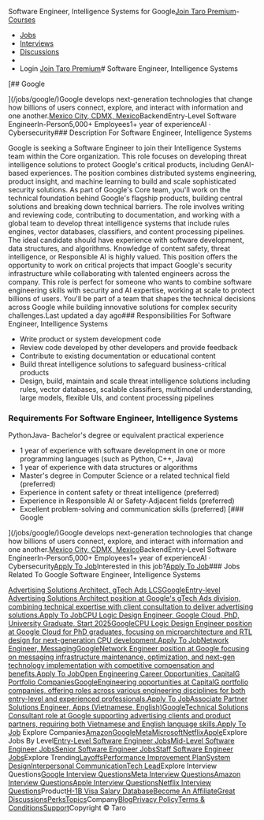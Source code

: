 Software Engineer, Intelligence Systems for Google[Join Taro Premium](https://www.jointaro.com/membership/)- [Courses](/courses/)
- [Jobs](/jobs/)
- [Interviews](/interviews/)
- [Discussions](/questions/?sort=great_discussion)
- 
- Login
[Join Taro Premium](/membership/)# Software Engineer, Intelligence Systems

[## Google

](/jobs/google/)Google develops next-generation technologies that change how billions of users connect, explore, and interact with information and one another.[Mexico City, CDMX, Mexico](/jobs/mexico-city-mexico/)BackendEntry-Level Software EngineerIn-Person5,000+ Employees1+ year of experienceAI · Cybersecurity### Description For Software Engineer, Intelligence Systems

Google is seeking a Software Engineer to join their Intelligence Systems team within the Core organization. This role focuses on developing threat intelligence solutions to protect Google's critical products, including GenAI-based experiences. The position combines distributed systems engineering, product insight, and machine learning to build and scale sophisticated security solutions.
As part of Google's Core team, you'll work on the technical foundation behind Google's flagship products, building central solutions and breaking down technical barriers. The role involves writing and reviewing code, contributing to documentation, and working with a global team to develop threat intelligence systems that include rules engines, vector databases, classifiers, and content processing pipelines.
The ideal candidate should have experience with software development, data structures, and algorithms. Knowledge of content safety, threat intelligence, or Responsible AI is highly valued. This position offers the opportunity to work on critical projects that impact Google's security infrastructure while collaborating with talented engineers across the company.
This role is perfect for someone who wants to combine software engineering skills with security and AI expertise, working at scale to protect billions of users. You'll be part of a team that shapes the technical decisions across Google while building innovative solutions for complex security challenges.Last updated a day ago### Responsibilities For Software Engineer, Intelligence Systems

- Write product or system development code
- Review code developed by other developers and provide feedback
- Contribute to existing documentation or educational content
- Build threat intelligence solutions to safeguard business-critical products
- Design, build, maintain and scale threat intelligence solutions including rules, vector databases, scalable classifiers, multimodal understanding, large models, flexible UIs, and content processing pipelines
### Requirements For Software Engineer, Intelligence Systems

PythonJava- Bachelor's degree or equivalent practical experience
- 1 year of experience with software development in one or more programming languages (such as Python, C++, Java)
- 1 year of experience with data structures or algorithms
- Master's degree in Computer Science or a related technical field (preferred)
- Experience in content safety or threat intelligence (preferred)
- Experience in Responsible AI or Safety-Adjacent fields (preferred)
- Excellent problem-solving and communication skills (preferred)
[### Google

](/jobs/google/)Google develops next-generation technologies that change how billions of users connect, explore, and interact with information and one another.[Mexico City, CDMX, Mexico](/jobs/mexico-city-mexico/)BackendEntry-Level Software EngineerIn-Person5,000+ Employees1+ year of experienceAI · Cybersecurity[Apply To Job](https://www.google.com/about/careers/applications/jobs/results/110941282213208774-software-engineer-intelligence-systems?q=engineer&page=17)Interested in this job?[Apply To Job](https://www.google.com/about/careers/applications/jobs/results/110941282213208774-software-engineer-intelligence-systems?q=engineer&page=17)### Jobs Related To Google Software Engineer, Intelligence Systems

 [Advertising Solutions Architect, gTech Ads LCSGoogleEntry-level Advertising Solutions Architect position at Google's gTech Ads division, combining technical expertise with client consultation to deliver advertising solutions.Apply To Job](/jobs/google/advertising-solutions-architect-gtech-ads-lcs-aebc96ea/)[CPU Logic Design Engineer, Google Cloud, PhD, University Graduate, Start 2025GoogleCPU Logic Design Engineer position at Google Cloud for PhD graduates, focusing on microarchitecture and RTL design for next-generation CPU development.Apply To Job](/jobs/google/cpu-logic-design-engineer-google-cloud-phd-university-graduate-start-2025-bf05ca84/)[Network Engineer, MessagingGoogleNetwork Engineer position at Google focusing on messaging infrastructure maintenance, optimization, and next-gen technology implementation with competitive compensation and benefits.Apply To Job](/jobs/google/network-engineer-messaging-28c3de10/)[Open Engineering Career Opportunities, CapitalG Portfolio CompaniesGoogleEngineering opportunities at CapitalG portfolio companies, offering roles across various engineering disciplines for both entry-level and experienced professionals.Apply To Job](/jobs/google/open-engineering-career-opportunities-4ab34149/)[Associate Partner Solutions Engineer, Apps (Vietnamese, English)GoogleTechnical Solutions Consultant role at Google supporting advertising clients and product partners, requiring both Vietnamese and English language skills.Apply To Job](/jobs/google/associate-partner-solutions-engineer-apps-vietnamese-english-be4733a5/) Explore Companies[Amazon](/topic/amazon/)[Google](/topic/google/)[Meta](/topic/meta/)[Microsoft](/topic/microsoft/)[Netflix](/topic/netflix/)[Apple](/topic/apple/)Explore Jobs By Level[Entry-Level Software Engineer Jobs](/jobs/entry-level-software-engineer/)[Mid-Level Software Engineer Jobs](/jobs/mid-level-software-engineer/)[Senior Software Engineer Jobs](/jobs/senior-software-engineer/)[Staff Software Engineer Jobs](/jobs/staff-software-engineer/)Explore Trending[Layoffs](/topic/layoffs/)[Performance Improvement Plan](/topic/performance-improvement-plan/)[System Design](/topic/system-design/)[Interpersonal Communication](/topic/interpersonal-communication/)[Tech Lead](/topic/tech-lead/)Explore Interview Questions[Google Interview Questions](/interviews/google/)[Meta Interview Questions](/interviews/meta/)[Amazon Interview Questions](/interviews/amazon/)[Apple Interview Questions](/interviews/apple/)[Netflix Interview Questions](/interviews/netflix/)Product[H-1B Visa Salary Database](/h1bdata/)[Become An Affiliate](/rewards/)[Great Discussions](https://www.jointaro.com/questions/?sort=great_discussion)[Perks](/perks/)[Topics](/topics/)Company[Blog](https://blog.jointaro.com)[Privacy Policy](https://jointaro.com/privacy)[Terms & Conditions](https://jointaro.com/terms)[Support](mailto:team@jointaro.com)Copyright © Taro